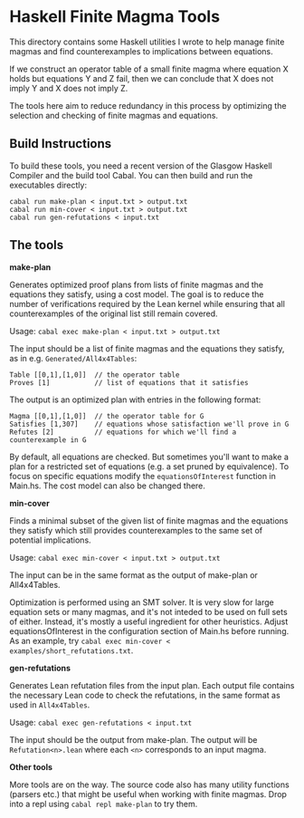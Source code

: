 # Haskell Finite Magma Tools

This directory contains some Haskell utilities I wrote to help manage finite
magmas and find counterexamples to implications between equations.

If we construct an operator table of a small finite magma where equation X
holds but equations Y and Z fail, then we can conclude that X does not imply Y
and X does not imply Z.

The tools here aim to reduce redundancy in this process by optimizing the
selection and checking of finite magmas and equations.

## Build Instructions

To build these tools, you need a recent version of the Glasgow Haskell Compiler
and the build tool Cabal. You can then build and run the executables directly:

```
cabal run make-plan < input.txt > output.txt
cabal run min-cover < input.txt > output.txt
cabal run gen-refutations < input.txt
```

## The tools

**make-plan**

Generates optimized proof plans from lists of finite magmas and the equations they
satisfy, using a cost model. The goal is to reduce the number of verifications
required by the Lean kernel while ensuring that all counterexamples of the original
list still remain covered.

Usage: `cabal exec make-plan < input.txt > output.txt`


The input should be a list of finite magmas and the equations they satisfy,
as in e.g. `Generated/All4x4Tables`:

```
Table [[0,1],[1,0]]  // the operator table
Proves [1]           // list of equations that it satisfies
```

The output is an optimized plan with entries in the following format:

```
Magma [[0,1],[1,0]]  // the operator table for G
Satisfies [1,307]    // equations whose satisfaction we'll prove in G
Refutes [2]          // equations for which we'll find a counterexample in G
```


By default, all equations are checked. But sometimes you'll want to make a plan
for a restricted set of equations (e.g. a set pruned by equivalence). To focus
on specific equations modify the `equationsOfInterest` function in Main.hs.
The cost model can also be changed there.

**min-cover**

Finds a minimal subset of the given list of finite magmas and the equations they
satisfy which still provides counterexamples to the same set of potential
implications.

Usage: `cabal exec min-cover < input.txt > output.txt`

The input can be in the same format as the output of make-plan or All4x4Tables.

Optimization is performed using an SMT solver. It is very slow for large equation
sets or many magmas, and it's not inteded to be used on full sets of either.
Instead, it's mostly a useful ingredient for other heuristics. Adjust
equationsOfInterest in the configuration section of Main.hs before running.
As an example, try `cabal exec min-cover < examples/short_refutations.txt`.

**gen-refutations**

Generates Lean refutation files from the input plan. Each output file contains
the necessary Lean code to check the refutations, in the same format as used in
`All4x4Tables`.

Usage: `cabal exec gen-refutations < input.txt`

The input should be the output from make-plan. The output will be `Refutation<n>.lean`
where each `<n>` corresponds to an input magma.

**Other tools**

More tools are on the way. The source code also has many utility functions
(parsers etc.) that might be useful when working with finite magmas. Drop into a
repl using `cabal repl make-plan` to try them.
